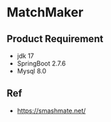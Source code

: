 # MatchMaker

## Product Requirement
- jdk 17
- SpringBoot 2.7.6
- Mysql 8.0

## Ref
- https://smashmate.net/

